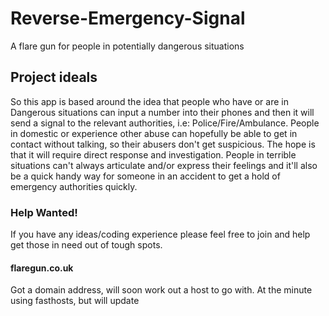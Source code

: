 

# Reverse-Emergency-Signal
A flare gun for people in potentially dangerous situations

## Project ideals

So this app is based around the idea that people who have or are in
Dangerous situations can input a number into their phones and then it will send a signal to the relevant authorities, i.e: Police/Fire/Ambulance. People in domestic or experience other abuse can 
hopefully be able to get in contact without talking, so their abusers don't get suspicious. The hope is that
it will require direct response and investigation. People in terrible situations can't always articulate
and/or express their feelings and it'll also be a quick handy way for someone in an accident to get a hold of
emergency authorities quickly.

### Help Wanted!

If you have any ideas/coding experience please feel free to join and help get those in need out of tough spots.

#### flaregun.co.uk

Got a domain address, will soon work out a host to  go with. At the minute using fasthosts, but will update
